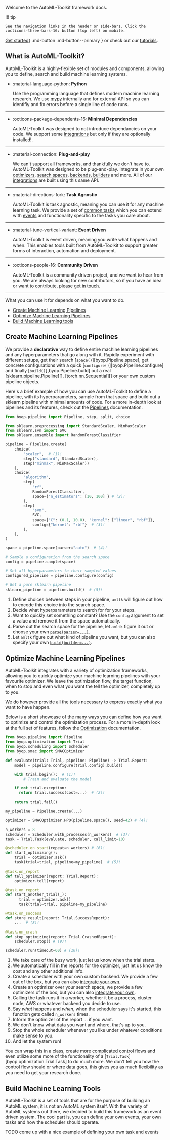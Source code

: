 Welcome to the AutoML-Toolkit framework docs.

!!! tip

    See the navigation links in the header or side-bars. Click the :octicons-three-bars-16: button (top left) on mobile.

[Get started](./getting_started.md){ .md-button .md-button--primary } or check out our [tutorials](./tutorials.md).

## What is AutoML-Toolkit?

AutoML-Toolkit is a highly-flexible set of modules and components,
allowing you to define, search and build machine learning systems.



-   :material-language-python: **Python**

    Use the programming language that defines modern machine learning research.
    We use [mypy](https://mypy.readthedocs.io/en/stable/) internally and for external
    API so you can identifiy and fix errors before a single line of code runs.

---

-   :octicons-package-dependents-16: __Minimal Dependencies__

    AutoML-Toolkit was designed to not introduce dependancies on your code.
    We support some [integrations](./integrations) but only if they are optionally installed!.

---

-   :material-connection: __Plug-and-play__

    We can't support all frameworks, and thankfully we don't have to. AutoML-Toolkit was
    designed to be plug-and-play. Integrate in your own [optimizers](LINK_TO_OPTIMIZERS),
    [search spaces](LINK_TO_SEARCH_SPACES), [backends](LINK_TO_BACKENDS), [builders](LINK_TO_BUILDERS)
    and more. All of our [integrations](./integrations) are built using this same API.

---

-   :material-directions-fork: __Task Agnostic__

    AutoML-Toolkit is task agnostic, meaning you can use it for any machine learning task.
    We provide a set of [common tasks](./tasks) which you can extend with [events](doc_to_events)
    and functionality specific to the tasks you care about.

---

-   :material-tune-vertical-variant: __Event Driven__

    AutoML-Toolkit is event driven, meaning you write what happens and when. This
    enables tools built from AutoML-Toolkit to support greater forms of interaction,
    automation and deployment.

---

-   :octicons-people-16: __Community Driven__

    AutoML-Toolkit is a community driven project, and we want to hear from you. We
    are always looking for new contributors, so if you have an idea or want to
    contribute, please [get in touch](./contributing.md).

---

What you can use it for depends on what you want to do.

* [Create Machine Learning Pipelines](#create-machine-learning-pipelines)
* [Optimize Machine Learning Pipelines](#optimize-machine-learning-pipelines)
* [Build Machine Learning tools](#build-machine-learning-tools)

## Create Machine Learning Pipelines
We provide a __declarative__ way to define entire machine learning pipelines and any
hyperparameters that go along with it. Rapidly experiment with different setups,
get their search [`space()`][byop.Pipeline.space], get concrete configurations with a quick
[`configure()`][byop.Pipeline.configure]
and finally [`build()`][byop.Pipeline.build] out a real
[sklearn.pipeline.Pipeline][], [torch.nn.Sequential][] or
your own custom pipeline objects.

Here's a brief example of how you can use AutoML-Toolkit to define a pipeline,
with its hyperparameters, sample from that space and build out a sklearn pipeline
with minimal amounts of code. For a more in-depth look at pipelines and its features,
check out the [Pipelines](./pipelines) documentation.

```python
from byop.pipeline import Pipeline, step, split, choice

from sklearn.preprocessing import StandardScaler, MinMaxScaler
from sklearn.svm import SVC
from sklearn.ensemble import RandomForestClassifier

pipeline = Pipeline.create(
    choice(
        "scaler",  # (1)!
        step("standard", StandardScaler),
        step("minmax", MinMaxScaler))
    ),
    choice(
        "algorithm",
        step(
            "rf",
            RandomForestClassifier,
            space={"n_estimators": [10, 100] } # (2)!
        ),
        step(
            "svm",
            SVC,
            space={"C": (0.1, 10.0), "kernel": ["linear", "rbf"]},
            config={"kernel": "rbf"}  # (3)!
        ),
    ),
)

space = pipeline.space(parser="auto")  # (4)!

# Sample a configuration from the search space
config = pipeline.sample(space)

# Set all hyperparameters to their sampled values
configured_pipeline = pipeline.configure(config)

# Get a pure sklearn pipeline
sklearn_pipeline = pipeline.build()  # (5)!

```

1. Define choices between steps in your pipeline, `amltk` will figure out how to encode this choice into
the search space.
2. Decide what hyperparameters to search for for your steps.
3. Want to quickly set something constant? Use the `config` argument to set a value and remove it from the space
 automatically.
4. Parse out the search space for the pipeline, let `amltk` figure it out
  or choose your own [`parse(parser=...)`](LINK_TO_PARSER_INTEGRATION).
5. Let `amltk` figure out what kind of pipeline you want, but you can also
  specify your own [`build(builder=...)`](LINK_TO_DOC_ON_INTEGRATING_BUILDER).

## Optimize Machine Learning Pipelines
AutoML-Toolkit integrates with a variety of optimization frameworks, allowing you to
quickly optimize your machine learning pipelines with your favourite optimizer.
We leave the optimization flow, the target function, when to stop and even what you want
the tell the optimizer, completely up to you.

We do however provide all the tools necessary to express exactly what you want
to have happen.

Below is a short showcase of the many ways you can define how you want to
optimize and control the optimization process. For a more in-depth look at the full set
of features, follow the [Optimization](DOC_TO_OPT) documentation.

```python
from byop.pipeline import Pipeline
from byop.optimization import Trial
from byop.scheduling import Scheduler
from byop.smac import SMACOptimizer

def evaluate(trial: Trial, pipeline: Pipeline) -> Trial.Report:
    model = pipeline.configure(trial.config).build()

    with trial.begin():  # (1)!
        # Train and evaluate the model

    if not trial.exception:
      return trial.success(cost=...)  # (2)!

    return trial.fail()

my_pipeline = Pipeline.create(...)

optimizer = SMACOptimizer.HPO(pipeline.space(), seed=42) # (4)!

n_workers = 8
scheduler = Scheduler.with_processes(n_workers)  # (3)!
task = Trial.Task(evaluate, scheduler, call_limit=10)

@scheduler.on_start(repeat=n_workers) # (6)!
def start_optimizing():
    trial = optimizer.ask()
    task(trial=trial, pipeline=my_pipeline)  # (5)!

@task.on_report
def tell_optimizer(report: Trial.Report):
    optimizer.tell(report)

@task.on_report
def start_another_trial(_):
      trial = optimizer.ask()
      task(trial=trial, pipeline=my_pipeline)

@task.on_success
def store_result(report: Trial.SuccessReport):
    ...  # (8)!

@task.on_crash
def stop_optimizing(report: Trial.CrashedReport):
    scheduler.stop() # (9)!

scheduler.run(timeout=60) # (10)!
```

1. We take care of the busy work, just let us know when the trial starts.
2. We automatically fill in the reports for the optimizer, just let us
  know the cost and any other additional info.
3. Create a scheduler with your own custom backend. We provide a few out of the box,
  but you can also [integrate your own](DOC_SCHEDULER).
4. Create an optimizer over your search space,
  we provide a few optimizers of the box, but you can also [integrate your own](LINK_TO_INTEGRATING_OPTIMIZER).
5. Calling the task runs it in a worker, whether it be a process, cluster node, AWS or
  whatever backend you decide to use.
6. Say _what_ happens and _when_, when the scheduler says it's started, this function
  gets called `n_workers` times.
7. Inform the optimizer of the report ... if you want.
8. We don't know what data you want and where, that's up to you.
9. Stop the whole scheduler whenever you like under whatever conditions make sense to you.
10. And let the system run!

You can wrap this in a class, create more complicated control flows and even utilize
some more of the functionality of a [`Trial.Task`][byop.optimization.Trial.Task] to do
much more. We don't tell you how the control flow should or where data goes, this gives
you as much flexibility as you need to get your research done.


## Build Machine Learning Tools

AutoML-Toolkit is a set of tools that are for the purpose of building an AutoML system,
it is not an AutoML system itself. With the variety of AutoML systems out there, we
decided to build this framework as an event driven system. The cool part is, you can
define your own events, your own tasks and how the scheduler should operate.

TODO come up with a nice example of defining your own task and events
